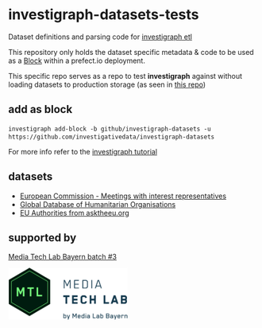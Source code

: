 # investigraph-datasets-tests

Dataset definitions and parsing code for [investigraph etl](https://github.com/investigativedata/investigraph-etl)

This repository only holds the dataset specific metadata & code to be used as a [Block](https://docs.prefect.io/2.10.11/concepts/blocks/) within a prefect.io deployment.

This specific repo serves as a repo to test **investigraph** against without loading datasets to production storage (as seen in [this repo](https://github.com/investigativedata/investigraph-tests))

## add as block

    investigraph add-block -b github/investigraph-datasets -u https://github.com/investigativedata/investigraph-datasets

For more info refer to the [investigraph tutorial](https://investigativedata.github.io/investigraph/tutorial/)

## datasets

- [European Commission - Meetings with interest representatives](https://data.europa.eu/data/datasets/european-commission-meetings-with-interest-representatives?locale=en)
- [Global Database of Humanitarian Organisations](https://www.humanitarianoutcomes.org/projects/gdho)
- [EU Authorities from asktheeu.org](https://www.asktheeu.org/en/help/api)


## supported by
[Media Tech Lab Bayern batch #3](https://github.com/media-tech-lab)

<a href="https://www.media-lab.de/en/programs/media-tech-lab">
    <img src="https://raw.githubusercontent.com/media-tech-lab/.github/main/assets/mtl-powered-by.png" width="240" title="Media Tech Lab powered by logo">
</a>
